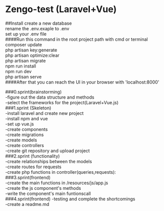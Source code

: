 # Zengo-test (Laravel+Vue)

##Install
create a new database<br />
rename the .env.exaple to .env<br />
set up your .env file<br />
####Run this command in the root project path with cmd or terminal<br />
composer update<br />
php artisan key:generate<br />
php artisan optimize:clear<br />
php artisan migrate<br />
npm run install<br />
npm run dev<br />
php artisan serve<br />
####After that you can reach the UI in your browser with 'localhost:8000'


###0.sprint(brainstorming)<br />
	-figure out the data structure and methods<br />
	-select the frameworks for the project(Laravel+Vue.js)<br />
###1.sprint (Skeleton)<br />
	-install laravel and create new project<br />
	-install npm and vue	<br />
 	-set up vue.js<br />
	-create components<br />
	-create migrations<br />
	-create models<br />
	-create controllers<br />
	-create git repository and upload project<br />
###2.sprint (functionality)<br />
	-create relationships between the models<br />
	-create routes for requests<br />
	-create php functions in controller(queries,requests):<br />
###3.sprint(frontend)<br />
	-create the main functions in /resources/js/app.js <br />
	-create the js component's methods<br />
	-write the component's main funtionscall<br />
###4.sprint(frontend)
	-testing and complete the shortcomings<br />
	-create a readme.md <br />

